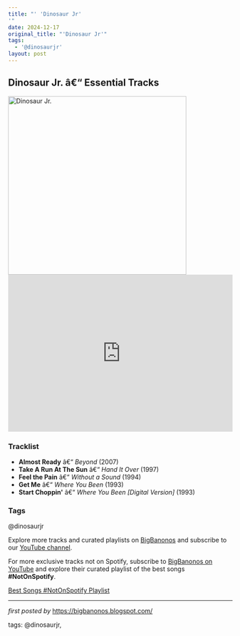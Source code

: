 ```yaml
---
title: "' 'Dinosaur Jr'
'"
date: 2024-12-17
original_title: "'Dinosaur Jr'"
tags:
  - '@dinosaurjr'
layout: post
---
```

<h2>Dinosaur Jr. â€“ Essential Tracks</h2> <div > <img src="https://theconcertdatabase.com/sites/theconcertdatabase.com/files/dinojr.jpg" alt="Dinosaur Jr." width="400" />
</div> <iframe src="https://open.spotify.com/embed/playlist/744SaEixq3HvZwbAtonWdX?utm_source=generator" width="100%" height="352" frameborder="0" allow="autoplay; clipboard-write; encrypted-media; fullscreen; picture-in-picture" loading="lazy"></iframe> <h3>Tracklist</h3>
<ul> <li><strong>Almost Ready</strong> â€“ <em>Beyond</em> (2007)</li> <li><strong>Take A Run At The Sun</strong> â€“ <em>Hand It Over</em> (1997)</li> <li><strong>Feel the Pain</strong> â€“ <em>Without a Sound</em> (1994)</li> <li><strong>Get Me</strong> â€“ <em>Where You Been</em> (1993)</li> <li><strong>Start Choppin'</strong> â€“ <em>Where You Been [Digital Version]</em> (1993)</li>
</ul> <h3>Tags</h3>
<p>@dinosaurjr</p> <p>Explore more tracks and curated playlists on <a href="https://bigbanonos.blogspot.com/" target="_blank">BigBanonos</a> and subscribe to our <a href="https://www.youtube.com/@BigBanonos" target="_blank">YouTube channel</a>.</p>


<!--Subscribe and Playlist Links-->
<div>
    <p>For more exclusive tracks not on Spotify, subscribe to <a href="https://www.youtube.com/@BigBanonos" target="_blank">BigBanonos on YouTube</a> and explore their curated playlist of the best songs <strong>#NotOnSpotify</strong>.</p>
    <p><a href="https://www.youtube.com/playlist?list=PLtuNtuTatqI0kFahUCbtbfenC_ET5O_tr" target="_blank">Best Songs #NotOnSpotify Playlist<br /></a></p></div>

<hr />

<p><em>first posted by</em> <a href="https://bigbanonos.blogspot.com/" rel="noopener" target="_new">https://bigbanonos.blogspot.com/</a></p>

<p>tags: @dinosaurjr,</p>
